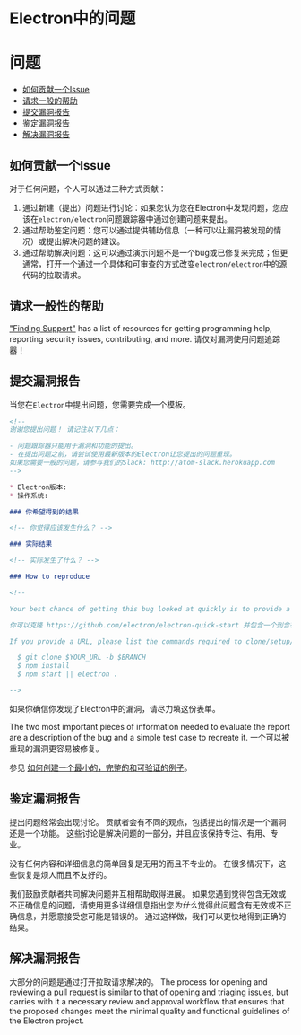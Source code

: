 # Electron中的问题

# 问题

* [如何贡献一个Issue](#how-to-contribute-in-issues)
* [请求一般的帮助](#asking-for-general-help)
* [提交漏洞报告](#submitting-a-bug-report)
* [鉴定漏洞报告](#triaging-a-bug-report)
* [解决漏洞报告](#resolving-a-bug-report)

## 如何贡献一个Issue

对于任何问题，个人可以通过三种方式贡献：

1. 通过新建（提出）问题进行讨论：如果您认为您在Electron中发现问题，您应该在`electron/electron`问题跟踪器中通过创建问题来提出。
2. 通过帮助鉴定问题：您可以通过提供辅助信息（一种可以让漏洞被发现的情况）或提出解决问题的建议。
3. 通过帮助解决问题：这可以通过演示问题不是一个bug或已修复来完成；但更通常，打开一个通过一个具体和可审查的方式改变`electron/electron`中的源代码的拉取请求。

## 请求一般性的帮助

["Finding Support"](../tutorial/support.md#finding-support) has a list of resources for getting programming help, reporting security issues, contributing, and more. 请仅对漏洞使用问题追踪器！

## 提交漏洞报告

当您在`Electron`中提出问题，您需要完成一个模板。

```markdown
<!--
谢谢您提出问题！ 请记住以下几点：

- 问题跟踪器只能用于漏洞和功能的提出。
- 在提出问题之前，请尝试使用最新版本的Electron让您提出的问题重现。
如果您需要一般的问题，请参与我们的Slack: http://atom-slack.herokuapp.com
-->

* Electron版本: 
* 操作系统: 

### 你希望得到的结果

<!-- 你觉得应该发生什么？ -->

### 实际结果

<!-- 实际发生了什么？ -->

### How to reproduce

<!--

Your best chance of getting this bug looked at quickly is to provide a REPOSITORY that can be cloned and run.

你可以克隆 https://github.com/electron/electron-quick-start 并包含一个到含有你更改的分支的链接。

If you provide a URL, please list the commands required to clone/setup/run your repo e.g.

  $ git clone $YOUR_URL -b $BRANCH
  $ npm install
  $ npm start || electron .

-->
```

如果你确信你发现了Electron中的漏洞，请尽力填这份表单。

The two most important pieces of information needed to evaluate the report are a description of the bug and a simple test case to recreate it. 一个可以被重现的漏洞更容易被修复。

参见 [如何创建一个最小的，完整的和可验证的例子](https://stackoverflow.com/help/mcve)。

## 鉴定漏洞报告

提出问题经常会出现讨论。 贡献者会有不同的观点，包括提出的情况是一个漏洞还是一个功能。 这些讨论是解决问题的一部分，并且应该保持专注、有用、专业。

没有任何内容和详细信息的简单回复是无用的而且不专业的。 在很多情况下，这些恢复是烦人而且不友好的。

我们鼓励贡献者共同解决问题并互相帮助取得进展。 如果您遇到觉得包含无效或不正确信息的问题，请使用更多详细信息指出您*为什么*觉得此问题含有无效或不正确信息，并愿意接受您可能是错误的。 通过这样做，我们可以更快地得到正确的结果。

## 解决漏洞报告

大部分的问题是通过打开拉取请求解决的。 The process for opening and reviewing a pull request is similar to that of opening and triaging issues, but carries with it a necessary review and approval workflow that ensures that the proposed changes meet the minimal quality and functional guidelines of the Electron project.
